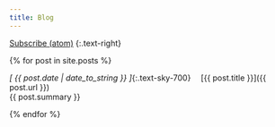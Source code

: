 ```yaml
---
title: Blog
---
```


[Subscribe (atom)](/feed.xml)
{:.text-right}

{% for post in site.posts %}

_[ {{ post.date | date_to_string }} ]_{:.text-sky-700}&emsp;
[{{ post.title }}]({{ post.url }})  
{{ post.summary }}

{% endfor %}
